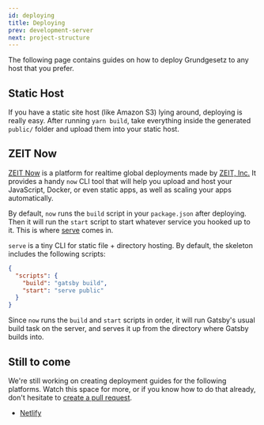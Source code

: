 ```yaml
---
id: deploying
title: Deploying
prev: development-server
next: project-structure
---
```


<div class="text-primary">

The following page contains guides on how to deploy Grundgesetz to any host that you prefer.

</div>

## Static Host

If you have a static site host (like Amazon S3) lying around, deploying is really easy. After running `yarn build`, take everything inside the generated `public/` folder and upload them into your static host.

## ZEIT Now

[ZEIT Now](https://zeit.co/now) is a platform for realtime global deployments made by [ZEIT, Inc.](https://zeit.co) It provides a handy `now` CLI tool that will help you upload and host your JavaScript, Docker, or even static apps, as well as scaling your apps automatically.

By default, `now` runs the `build` script in your `package.json` after deploying. Then it will run the `start` script to start whatever service you hooked up to it. This is where [serve](https://github.com/zeit/serve) comes in.

`serve` is a tiny CLI for static file + directory hosting. By default, the skeleton includes the following scripts:

```json
{
  "scripts": {
    "build": "gatsby build",
    "start": "serve public"
  }
}
```

Since `now` runs the `build` and `start` scripts in order, it will run Gatsby's usual build task on the server, and serves it up from the directory where Gatsby builds into.

## Still to come

We're still working on creating deployment guides for the following platforms. Watch this space for more, or if you know how to do that already, don't hesitate to [create a pull request](https://github.com/kata-ai/grundgesetz-skeleton).

- [Netlify](https://www.netlify.com)
